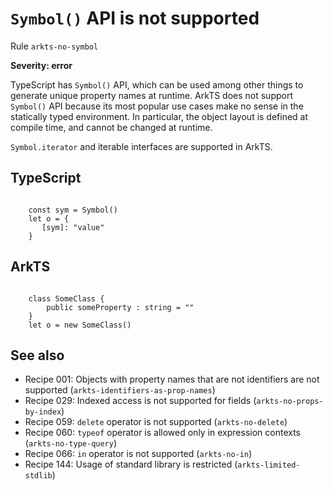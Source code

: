 #  ``Symbol()`` API is not supported

Rule ``arkts-no-symbol``

**Severity: error**

TypeScript has ``Symbol()`` API, which can be used among other things to generate
unique property names at runtime. ArkTS does not support ``Symbol()`` API
because its most popular use cases make no sense in the statically typed
environment. In particular, the object layout is defined at compile time,
and cannot be changed at runtime.

``Symbol.iterator`` and iterable interfaces are supported in ArkTS.


## TypeScript


```

    const sym = Symbol()
    let o = {
       [sym]: "value"
    }

```

## ArkTS


```

    class SomeClass {
        public someProperty : string = ""
    }
    let o = new SomeClass()

```

## See also

- Recipe 001:  Objects with property names that are not identifiers are not supported (``arkts-identifiers-as-prop-names``)
- Recipe 029:  Indexed access is not supported for fields (``arkts-no-props-by-index``)
- Recipe 059:  ``delete`` operator is not supported (``arkts-no-delete``)
- Recipe 060:  ``typeof`` operator is allowed only in expression contexts (``arkts-no-type-query``)
- Recipe 066:  ``in`` operator is not supported (``arkts-no-in``)
- Recipe 144:  Usage of standard library is restricted (``arkts-limited-stdlib``)


